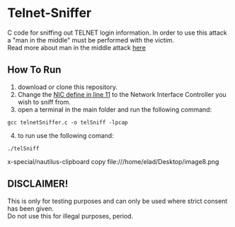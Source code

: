 # Telnet-Sniffer

C code for sniffing out TELNET login information.
In order to use this attack a "man in the middle" must be performed with the victim.  
Read more about man in the middle attack [here](https://en.wikipedia.org/wiki/Man-in-the-middle_attack)
            
## How To Run
1. download or clone this repository.
2. Change the [NIC define in line 11](https://github.com/eladsez/Telnet-Sniffer/blob/main/telnetSniffer.c#:~:text=%23define%20NIC-,%22wlp0s20f3%22,-int%20captureTelnet%20%3D%200) to the Network Interface Controller you wish to sniff from.
3. open a terminal in the main folder and run the following command:  

```
gcc telnetSniffer.c -o telSniff -lpcap
```  
4. to run use the following comand:  

```
./telSniff
```    


<div class="center">
x-special/nautilus-clipboard
copy
file:///home/elad/Desktop/image8.png

</div>

## DISCLAIMER!
This is only for testing purposes and can only be used where strict consent has been given.  
Do not use this for illegal purposes, period. 
